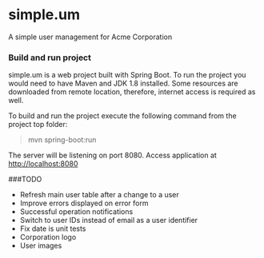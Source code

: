 # simple.um
A simple user management for Acme Corporation


### Build and run project
simple.um is a web project built with Spring Boot. To run the project you would need to have Maven and JDK 1.8 installed. Some resources are downloaded from remote location, therefore, internet access is required as well.

To build and run the project execute the following command from the project top folder:
> mvn spring-boot:run

The server will be listening on port 8080. Access application at <http://localhost:8080>

###TODO
* Refresh main user table after a change to a user
* Improve errors displayed on error form
* Successful operation notifications
* Switch to user IDs instead of email as a user identifier
* Fix date is unit tests
* Corporation logo
* User images